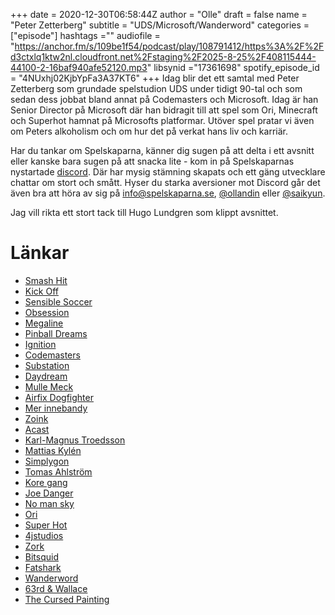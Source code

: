+++ 
date = 2020-12-30T06:58:44Z
author = "Olle"
draft = false
name = "Peter Zetterberg"
subtitle = "UDS/Microsoft/Wanderword"
categories = ["episode"]
hashtags =""
audiofile = "https://anchor.fm/s/109be1f54/podcast/play/108791412/https%3A%2F%2Fd3ctxlq1ktw2nl.cloudfront.net%2Fstaging%2F2025-8-25%2F408115444-44100-2-16baf940afe52120.mp3"
libsynid ="17361698"
spotify_episode_id = "4NUxhj02KjbYpFa3A37KT6"
+++ 
Idag blir det ett samtal med Peter Zetterberg som grundade spelstudion UDS under tidigt 90-tal och som sedan dess jobbat bland annat på Codemasters och Microsoft. Idag är han Senior Director på Microsoft där han bidragit till att spel som Ori, Minecraft och Superhot hamnat på Microsofts platformar. Utöver spel pratar vi även om Peters alkoholism och om hur det på verkat hans liv och karriär.

Har du tankar om Spelskaparna, känner dig sugen på att delta i ett avsnitt eller kanske bara sugen på att snacka lite - kom in på Spelskaparnas nystartade [discord](https://discord.gg/hBHEXss). Där har mysig stämning skapats och ett gäng utvecklare chattar om stort och smått. Hyser du starka aversioner mot Discord går det även bra att höra av sig på info@spelskaparna.se, [@ollandin](https://twitter.com/ollelandin) eller [@saikyun](https://twitter.com/Saikyun).

Jag vill rikta ett stort tack till Hugo Lundgren som klippt avsnittet.

# Länkar 
* [Smash Hit](https://www.youtube.com/watch?v=AWxUXZ-hjmk&ab_channel=petsasjim1)
* [Kick Off](https://www.youtube.com/watch?v=PZAWkDzZRPg&ab_channel=AtariGreenlog)
* [Sensible Soccer](https://www.youtube.com/watch?v=XMiZm7-F4Pk&ab_channel=AtariGreenlog)
* [Obsession](https://www.youtube.com/watch?v=MucIEfkaq1g&ab_channel=Wasabim)
* [Megaline](https://www.youtube.com/watch?v=lV1b9xfxGrY&ab_channel=petsasjim1)
* [Pinball Dreams](https://www.youtube.com/watch?v=6UNGMiPETXo&ab_channel=WorldofLongplays)
* [Ignition](https://www.youtube.com/watch?v=lIWVduiV11A&ab_channel=andem038)
* [Codemasters](https://www.codemasters.com/)
* [Substation](https://www.youtube.com/watch?v=la4sj8P1RlQ&ab_channel=Wasabim)
* [Daydream](https://en.wikipedia.org/wiki/Daydream_Software)
* [Mulle Meck](https://www.youtube.com/watch?v=zg6s5CinN4s&ab_channel=GameGamer)
* [Airfix Dogfighter](https://www.youtube.com/watch?v=vuBLQVUCmEY&ab_channel=Highretrogamelord)
* [Mer innebandy](https://mikkotahtinen.artstation.com/projects/GqvQ)
* [Zoink](http://www.zoinkgames.com/)
* [Acast](https://www.acast.com/en)
* [Karl-Magnus Troedsson](http://spelskaparna.com/episode/39/)
* [Mattias Kylén](http://spelskaparna.com/episode/52/)
* [Simplygon](https://www.simplygon.com/)
* [Tomas Ahlström](http://spelskaparna.com/episode/57/)
* [Kore gang](https://www.youtube.com/watch?v=NYoovLxqGwY&ab_channel=IGN)
* [Joe Danger](https://www.youtube.com/watch?v=krbY-qHR7rY&ab_channel=HelloGamesTube)
* [No man sky](https://www.youtube.com/watch?v=nLtmEjqzg7M&ab_channel=PlayStation)
* [Ori](https://www.youtube.com/watch?v=cklw-Yu3moE&t=56s&ab_channel=Xbox)
* [Super Hot](https://www.youtube.com/watch?v=vrS86l_CtAY&ab_channel=GameSpot)
* [4jstudios](https://www.4jstudios.com/)
* [Zork](https://en.wikipedia.org/wiki/Zork)
* [Bitsquid](https://en.wikipedia.org/wiki/Bitsquid)
* [Fatshark](https://www.fatshark.se/)
* [Wanderword](https://wanderword.net/)
* [63rd & Wallace](https://wanderword.net/portfolio/63rd-wallace/)
* [The Cursed Painting](https://wanderword.net/portfolio/the-cursed-painting/)
